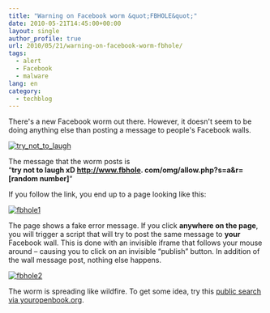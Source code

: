 ```yaml
---
title: "Warning on Facebook worm &quot;FBHOLE&quot;"
date: 2010-05-21T14:45:00+00:00
layout: single
author_profile: true
url: 2010/05/21/warning-on-facebook-worm-fbhole/
tags:
  - alert
  - Facebook
  - malware
lang: en
category: 
  - techblog
---
```

There's a new Facebook worm out there. However, it doesn't seem to be doing anything else than posting a message to people's Facebook walls.

[![try_not_to_laugh](http://lh6.ggpht.com/_vaUVXcmC3OI/S_aVPNTjzBI/AAAAAAAACRU/_sL_Y2ZCKGs/try_not_to_laugh_thumb%5B2%5D.png?imgmax=800 "try_not_to_laugh")](http://lh5.ggpht.com/_vaUVXcmC3OI/S_aVFnBM5yI/AAAAAAAACRQ/dO8YORmiXYU/s1600-h/try_not_to_laugh%5B4%5D.png) 

The message that the worm posts is  
“**try not to laugh xD http://www.fbhole. com/omg/allow.php?s=a&r=[**random number**]**“

If you follow the link, you end up to a page looking like this:

[![fbhole1](http://lh5.ggpht.com/_vaUVXcmC3OI/S_aVZbRNHQI/AAAAAAAACRc/Rw2OmZLh1O0/fbhole1_thumb%5B2%5D.png?imgmax=800 "fbhole1")](http://lh6.ggpht.com/_vaUVXcmC3OI/S_aVT0bkB9I/AAAAAAAACRY/Q6QCsGrraO0/s1600-h/fbhole1%5B4%5D.png) 

The page shows a fake error message. If you click **anywhere on the page**, you will trigger a script that will try to post the same message to **your** Facebook wall. This is done with an invisible iframe that follows your mouse around – causing you to click on an invisible “publish” button. In addition of the wall message post, nothing else happens.

[![fbhole2](http://lh3.ggpht.com/_vaUVXcmC3OI/S_aVcngenKI/AAAAAAAACRk/RnLYVRyD7Aw/fbhole2_thumb%5B1%5D.png?imgmax=800 "fbhole2")](http://lh4.ggpht.com/_vaUVXcmC3OI/S_aVa4bOCWI/AAAAAAAACRg/cB93PJ67kEw/s1600-h/fbhole2%5B3%5D.png) 

The worm is spreading like wildfire. To get some idea, try this [public search via youropenbook.org](http://youropenbook.org/?q=%22try+not+to+laugh+xD%22&x=0&y=0&gender=any).
